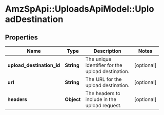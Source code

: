 # AmzSpApi::UploadsApiModel::UploadDestination

## Properties
Name | Type | Description | Notes
------------ | ------------- | ------------- | -------------
**upload_destination_id** | **String** | The unique identifier for the upload destination. | [optional] 
**url** | **String** | The URL for the upload destination. | [optional] 
**headers** | **Object** | The headers to include in the upload request. | [optional] 

